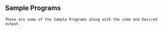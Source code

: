 ## Sample Programs
    These are some of the Sample Programs along with the code and Desired output.
